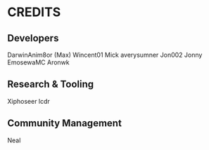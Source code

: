 # CREDITS

## Developers
DarwinAnim8or (Max)
Wincent01
Mick
averysumner
Jon002
Jonny
EmosewaMC
Aronwk

## Research & Tooling
Xiphoseer
lcdr

## Community Management
Neal

